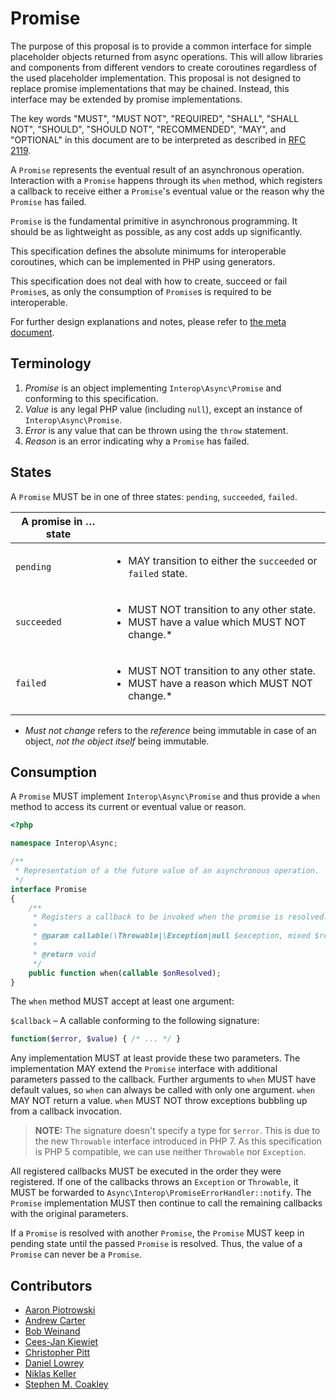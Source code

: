 # Promise

The purpose of this proposal is to provide a common interface for simple placeholder objects returned from async operations. This will allow libraries and components from different vendors to create coroutines regardless of the used placeholder implementation. This proposal is not designed to replace promise implementations that may be chained. Instead, this interface may be extended by promise implementations.

The key words "MUST", "MUST NOT", "REQUIRED", "SHALL", "SHALL NOT", "SHOULD",
"SHOULD NOT", "RECOMMENDED", "MAY", and "OPTIONAL" in this document are to be
interpreted as described in [RFC 2119][].

A `Promise` represents the eventual result of an asynchronous operation. Interaction with a `Promise` happens through its `when` method, which registers a callback to receive either a `Promise`'s eventual value or the reason why the `Promise` has failed.

`Promise` is the fundamental primitive in asynchronous programming. It should be as lightweight as possible, as any cost adds up significantly.

This specification defines the absolute minimums for interoperable coroutines, which can be implemented in PHP using generators.

This specification does not deal with how to create, succeed or fail `Promise`s, as only the consumption of `Promise`s is required to be interoperable.

For further design explanations and notes, please refer to [the meta document](META.md).

## Terminology

1. _Promise_ is an object implementing `Interop\Async\Promise` and conforming to this specification.
2. _Value_ is any legal PHP value (including `null`), except an instance of `Interop\Async\Promise`.
3. _Error_ is any value that can be thrown using the `throw` statement.
4. _Reason_ is an error indicating why a `Promise` has failed.

## States

A `Promise` MUST be in one of three states: `pending`, `succeeded`, `failed`.

| A promise in … state | &nbsp; |
|----------------------|--------|
|`pending`  | <ul><li>MAY transition to either the `succeeded` or `failed` state.</li></ul>                                |
|`succeeded`| <ul><li>MUST NOT transition to any other state.</li><li>MUST have a value which MUST NOT change.*</li></ul>  |
|`failed`   | <ul><li>MUST NOT transition to any other state.</li><li>MUST have a reason which MUST NOT change.*</li></ul> |

* _Must not change_ refers to the _reference_ being immutable in case of an object, _not the object itself_ being immutable.

## Consumption

A `Promise` MUST implement `Interop\Async\Promise` and thus provide a `when` method to access its current or eventual value or reason.

```php
<?php

namespace Interop\Async;

/**
 * Representation of a the future value of an asynchronous operation.
 */
interface Promise
{
    /**
     * Registers a callback to be invoked when the promise is resolved.
     *
     * @param callable(\Throwable|\Exception|null $exception, mixed $result) $onResolved
     *
     * @return void
     */
    public function when(callable $onResolved);
}
```

The `when` method MUST accept at least one argument:

`$callback` – A callable conforming to the following signature:

```php
function($error, $value) { /* ... */ }
```

Any implementation MUST at least provide these two parameters. The implementation MAY extend the `Promise` interface with additional parameters passed to the callback. Further arguments to `when` MUST have default values, so `when` can always be called with only one argument. `when` MAY NOT return a value. `when` MUST NOT throw exceptions bubbling up from a callback invocation.

> **NOTE:** The signature doesn't specify a type for `$error`. This is due to the new `Throwable` interface introduced in PHP 7. As this specification is PHP 5 compatible, we can use neither `Throwable` nor `Exception`.

All registered callbacks MUST be executed in the order they were registered. If one of the callbacks throws an `Exception` or `Throwable`, it MUST be forwarded to `Async\Interop\PromiseErrorHandler::notify`. The `Promise` implementation MUST then continue to call the remaining callbacks with the original parameters.

If a `Promise` is resolved with another `Promise`, the `Promise` MUST keep in pending state until the passed `Promise` is resolved. Thus, the value of a `Promise` can never be a `Promise`.

## Contributors

* [Aaron Piotrowski](https://github.com/trowski)
* [Andrew Carter](https://github.com/AndrewCarterUK)
* [Bob Weinand](https://github.com/bwoebi)
* [Cees-Jan Kiewiet](https://github.com/WyriHaximus)
* [Christopher Pitt](https://github.com/assertchris)
* [Daniel Lowrey](https://github.com/rdlowrey)
* [Niklas Keller](https://github.com/kelunik)
* [Stephen M. Coakley](https://github.com/coderstephen)

[RFC 2119]: http://tools.ietf.org/html/rfc2119
